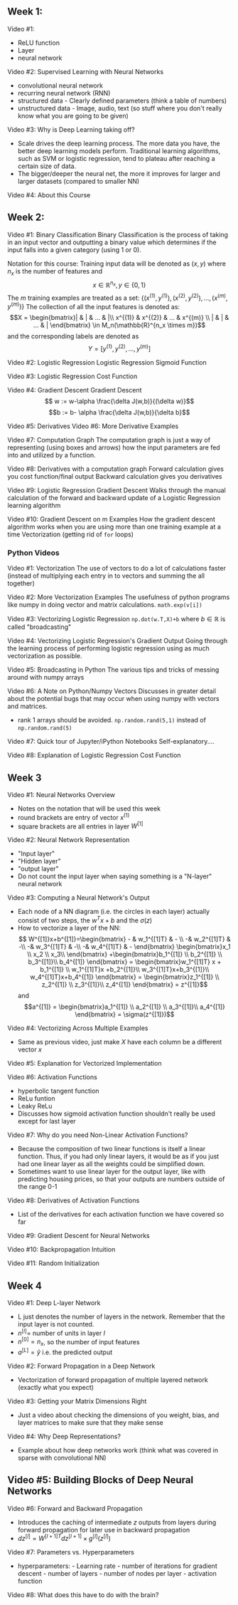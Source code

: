 ## Week 1:
Video #1:
- ReLU function
- Layer
- neural network

Video #2: Supervised Learning with Neural Networks
- convolutional neural network
- recurring neural network (RNN)
- structured data
		- Clearly defined parameters (think a table of numbers)
- unstructured data
		- Image, audio, text (so stuff where you don't really know what you are going to be given)

Video #3: Why is Deep Learning taking off?
- Scale drives the deep learning process. The more data you have, the better deep learning models perform. Traditional learning algorithms, such as SVM or logistic regression, tend to plateau after reaching a certain size of data.
- The bigger/deeper the neural net, the more it improves for larger and larger datasets (compared to smaller NN)

Video #4: About this Course


## Week 2:
Video #1: Binary Classification
Binary Classification is the process of taking in an input vector and outputting a binary value which determines if the input falls into a given category (using 1 or 0).

Notation for this course:
Training input data will be denoted as $(x,y)$ where $n_x$ is the number of features and $$x \in \mathbb{R}^{n_x}, y\in \{0,1\}$$
The $m$ training examples are treated as a set: $\{(x^{(1)},y^{(1)}),(x^{(2)},y^{(2)}),...,(x^{(m)},y^{(m)})\}$
The collection of all the input features is denoted as:
$$X = \begin{bmatrix}| & | & ... & |\\
x^{(1)} & x^{(2)} & ... & x^{(m)} \\
| & | & ... & |
\end{bmatrix} \in M_n(\mathbb{R}^{n_x \times m})$$ 
and the corresponding labels are denoted as $$Y = [y^{(1)}, y^{(2)},...,y^{(m)}]$$

Video #2: Logistic Regression
Logistic Regression
Sigmoid Function

Video #3: Logistic Regression Cost Function


Video #4: Gradient Descent
Gradient Descent
$$ w := w-\alpha \frac{\delta J(w,b)}{(\delta w)}$$
$$b := b- \alpha \frac{\delta J(w,b)}{\delta b}$$


Video #5: Derivatives
Video #6: More Derivative Examples

Video #7: Computation Graph
The computation graph is just a way of representing (using boxes and arrows) how the input parameters are fed into and utilized by a function.

Video #8: Derivatives with a computation graph
Forward calculation gives you cost function/final output
Backward calculation gives you derivatives

Video #9: Logistic Regression Gradient Descent
Walks through the manual calculation of the forward and backward update of a Logistic Regression learning algorithm

Video #10: Gradient Descent on m Examples
How the gradient descent algorithm works when you are using more than one training example at a time
Vectorization (getting rid of `for` loops)

### Python Videos

Video #1: Vectorization
The use of vectors to do a lot of calculations faster (instead of multiplying each entry in to vectors and summing the all together)


Video #2: More Vectorization Examples
The usefulness of python programs like numpy in doing vector and matrix calculations.
`math.exp(v[i])`

Video #3: Vectorizing Logistic Regression
`np.dot(w.T,X)+b` where $b \in \mathbb{R}$ is called "broadcasting"

Video #4: Vectorizing Logistic Regression's Gradient Output
Going through the learning process of performing logistic regression using as much vectorization as possible.

Video #5: Broadcasting in Python
The various tips and tricks of messing around with numpy arrays

Video #6: A Note on Python/Numpy Vectors
Discusses in greater detail about the potential bugs that may occur when using numpy with vectors and matrices.
- rank 1 arrays should be avoided. `np.random.rand(5,1)` instead of `np.random.rand(5)`

Video #7: Quick tour of Jupyter/iPython Notebooks
Self-explanatory....

Video #8: Explanation of Logistic Regression Cost Function

## Week 3
Video #1: Neural Networks Overview
- Notes on the notation that will be used this week
- round brackets are entry of vector $x^{(1)}$
- square brackets are all entries in layer $W^{[1]}$

Video #2: Neural Network Representation
- "Input layer"
- "Hidden layer"
- "output layer"
- Do not count the input layer when saying something is a "N-layer" neural network

Video #3: Computing a Neural Network's Output
- Each node of a NN diagram (i.e. the circles in each layer) actually consist of two steps, the $w^Tx+b$ and the $\sigma(z)$
- How to vectorize a layer of the NN: 
$$ W^{[1]}x+b^{[1]}=\begin{bmatrix} - & w_1^{[1]T} & - \\
-& w_2^{[1]T} & -\\
-& w_3^{[1]T} & -\\
-& w_4^{[1]T} & - \end{bmatrix} \begin{bmatrix}x_1 \\ x_2 \\ x_3\\ \end{bmatrix} +\begin{bmatrix}b_1^{[1]} \\ b_2^{[1]} \\ b_3^{[1]}\\ b_4^{[1]} \end{bmatrix} = \begin{bmatrix}w_1^{[1]T} x + b_1^{[1]} \\ w_1^{[1]T}x +b_2^{[1]}\\ w_3^{[1]T}x+b_3^{[1]}\\ w_4^{[1]T}x+b_4^{[1]} \end{bmatrix} = \begin{bmatrix}z_1^{[1]} \\ z_2^{[1]} \\ z_3^{[1]}\\ z_4^{[1]} \end{bmatrix} = z^{[1]}$$
and 
$$a^{[1]} = \begin{bmatrix}a_1^{[1]} \\ a_2^{[1]} \\ a_3^{[1]}\\ a_4^{[1]} \end{bmatrix} = \sigma(z^{[1]})$$

Video #4: Vectorizing Across Multiple Examples
- Same as previous video, just make $X$ have each column be a different vector $x$


Video #5: Explanation for Vectorized Implementation


Video #6: Activation Functions
- hyperbolic tangent function
- ReLu funtion
- Leaky ReLu
- Discusses how sigmoid activation function shouldn't really be used except for last layer

Video #7: Why do you need Non-Linear Activation Functions?
- Because the composition of two linear functions is itself a linear function. Thus, if you had only linear layers, it would be as if you just had one linear layer as all the weights could be simplified down.
- Sometimes want to use linear layer for the output layer, like with predicting housing prices, so that your outputs are numbers outside of the range 0-1

Video #8: Derivatives of Activation Functions
- List of the derivatives for each activation function we have covered so far

Video #9: Gradient Descent for Neural Networks


Video #10: Backpropagation Intuition


Video #11: Random Initialization


## Week 4

Video #1: Deep L-layer Network
- L just denotes the number of layers in the network. Remember that the input layer is not counted.
- $n^{[l]}=$ number of units in layer $l$
- $n^{[0]}=n_x$, so the number of input features
- $a^{[L]} = \hat{y}$ i.e. the predicted output

Video #2: Forward Propagation in a Deep Network
- Vectorization of forward propagation of multiple layered network (exactly what you expect)

Video #3: Getting your Matrix Dimensions Right
- Just a video about checking the dimensions of you weight, bias, and layer matrices to make sure that they make sense

Video #4: Why Deep Representations?
- Example about how deep networks work (think what was covered in sparse with convolutional NN)

Video #5: Building Blocks of Deep Neural Networks
- 

Video #6: Forward and Backward Propagation
- Introduces the caching of intermediate $z$ outputs from layers during forward propagation for later use in backward propagation
- $dz^{[l]} = W^{[l+1]T}dz^{[l+1]}\times g^{[l]}(z^{[l]})$

Video #7: Parameters vs. Hyperparameters
- hyperparameters:
		- Learning rate
		- number of iterations for gradient descent
		- number of layers
		- number of nodes per layer
		- activation function

Video #8: What does this have to do with the brain?


